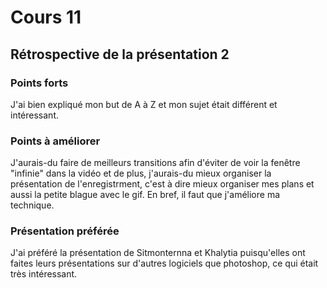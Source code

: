 # Cours 11
## Rétrospective de la présentation 2

### Points forts

J'ai bien expliqué mon but de A à Z et mon sujet était différent et intéressant.

### Points à améliorer

J'aurais-du faire de meilleurs transitions afin d'éviter de voir la fenêtre "infinie" dans la vidéo et de plus, j'aurais-du mieux organiser la présentation de l'enregistrment, c'est à dire mieux organiser mes plans et aussi la petite blague avec le gif. En bref, il faut que j'améliore ma technique.

### Présentation préférée

J'ai préféré la présentation de Sitmonternna et Khalytia puisqu'elles ont faites leurs présentations sur d'autres logiciels que photoshop, ce qui était très intéressant.
